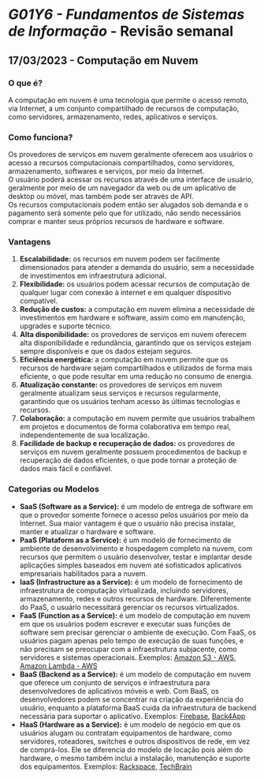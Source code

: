 # _G01Y6 - Fundamentos de Sistemas de Informação_ - Revisão semanal

## 17/03/2023 - Computação em Nuvem

### O que é?
A computação em nuvem é uma tecnologia que permite o acesso remoto, via Internet, 
a um conjunto compartilhado de recursos de computação, como servidores, armazenamento, redes, aplicativos e serviços.

### Como funciona?
Os provedores de serviços em nuvem geralmente oferecem aos usuários o acesso a 
recursos computacionais compartilhados, como servidores, armazenamento, softwares e serviços, por meio da Internet.  
O usuário poderá acessar os recursos através de uma interface de usuário, 
geralmente por meio de um navegador da web ou de um aplicativo de desktop ou móvel, mas também pode ser através de API.  
Os recursos computacionais podem então ser alugados sob demanda e o pagamento será somente pelo que for utilizado, 
não sendo necessários comprar e manter seus próprios recursos de hardware e software.

### Vantagens
1. **Escalabilidade:** os recursos em nuvem podem ser facilmente dimensionados para atender a demanda do usuário, 
sem a necessidade de investimentos em infraestrutura adicional.
2. **Flexibilidade:** os usuários podem acessar recursos de computação de qualquer lugar com conexão à internet e em qualquer dispositivo compatível.
3. **Redução de custos:** a computação em nuvem elimina a necessidade de investimentos em hardware e software, 
assim como em manutenção, upgrades e suporte técnico.
4. **Alta disponibilidade:** os provedores de serviços em nuvem oferecem alta disponibilidade e redundância, 
garantindo que os serviços estejam sempre disponíveis e que os dados estejam seguros.
5. **Eficiência energética:** a computação em nuvem permite que os recursos de hardware sejam compartilhados e utilizados de forma mais eficiente, 
o que pode resultar em uma redução no consumo de energia.
6. **Atualização constante:** os provedores de serviços em nuvem geralmente atualizam seus serviços e recursos regularmente, 
garantindo que os usuários tenham acesso às últimas tecnologias e recursos.
7. **Colaboração:** a computação em nuvem permite que usuários trabalhem em projetos e documentos 
de forma colaborativa em tempo real, independentemente de sua localização.
8. **Facilidade de backup e recuperação de dados:** os provedores de serviços em nuvem geralmente possuem procedimentos de backup e recuperação de dados 
eficientes, o que pode tornar a proteção de dados mais fácil e confiável.

### Categorias ou Modelos
- **SaaS (Software as a Service):** é um modelo de entrega de software em que o provedor 
somente fornece o acesso pelos usuários por meio da Internet. Sua maior vantagem é que o usuário não precisa 
instalar, manter e atualizar o hardware e software.  
- **PaaS (Plataform as a Service):** é um modelo de fornecimento de ambiente de desenvolvimento e hospedagem completo na nuvem, 
com recursos que permitem o usuário desenvolver, testar e implantar desde aplicações simples baseados em nuvem 
até sofisticados aplicativos empresariais habilitados para a nuvem.
- **IaaS (Infrastructure as a Service):** é um modelo de fornecimento de infraestrutura de computação virtualizada, 
incluindo servidores, armazenamento, redes e outros recursos de hardware. Diferentemente do PaaS, o usuário necessitará gerenciar os recursos virtualizados.
- **FaaS (Function as a Service):** é um modelo de computação em nuvem em que os usuários podem escrever e executar suas funções de software sem 
precisar gerenciar o ambiente de execução. Com FaaS, os usuários pagam apenas pelo tempo de execução de suas funções, 
e não precisam se preocupar com a infraestrutura subjacente, como servidores e sistemas operacionais.
Exemplos: [Amazon S3 - AWS](https://aws.amazon.com/pt/s3/), [Amazon Lambda - AWS](https://aws.amazon.com/pt/lambda/)
- **BaaS (Backend as a Service):** é um modelo de computação em nuvem que oferece um conjunto de serviços e infraestrutura 
para desenvolvedores de aplicativos móveis e web. Com BaaS, os desenvolvedores podem se concentrar na criação da experiência do usuário, 
enquanto a plataforma BaaS cuida da infraestrutura de backend necessária para suportar o aplicativo.
Exemplos: [Firebase](https://firebase.google.com/?hl=pt), [Back4App](https://www.back4app.com/)
- **HaaS (Hardware as a Service):** é um modelo de negócio em que os usuários alugam ou contratam equipamentos de hardware, 
como servidores, roteadores, switches e outros dispositivos de rede, em vez de comprá-los. 
Ele se diferencia do modelo de locação pois além do hardware, o mesmo também inclui a instalação, manutenção e suporte dos equipamentos.
Exemplos: [Rackspace](https://www.rackspace.com/pt-br), [TechBrain](https://www.techbrain.com.au/)
